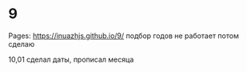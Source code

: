 # 9
Pages: https://inuazhjs.github.io/9/
подбор годов не работает потом сделаю

10,01 сделал даты, прописал месяца
